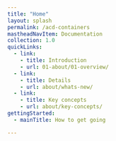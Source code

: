 ```yaml
---
title: "Home"
layout: splash
permalink: /acd-containers
mastheadNavItem: Documentation
collection: 1.0
quickLinks:
  - link:
    - title: Introduction
    - url: 01-about/01-overview/
  - link:
    - title: Details
    - url: about/whats-new/
  - link:
    - title: Key concepts
    - url: about/key-concepts/
gettingStarted:
  - mainTitle: How to get going

---
```

